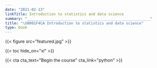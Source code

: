 ```yaml
---
date: "2021-02-13"
linkTitle: Introduction to statistics and data science
summary: "________________________________________________________"
title: "\U0001F4CA Introduction to statistics and data science"
type: book
---
```


{{< figure src="featured.jpg" >}}

{{< toc hide_on="xl" >}}

{{< cta cta_text="Begin the course" cta_link="python" >}}
